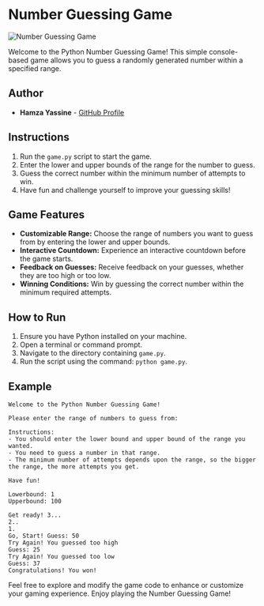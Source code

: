 # Number Guessing Game

![Number Guessing Game](https://img.shields.io/badge/Language-Python-brightgreen)

Welcome to the Python Number Guessing Game! This simple console-based game allows you to guess a randomly generated number within a specified range.

## Author

- **Hamza Yassine** - [GitHub Profile](https://github.com/doncarbon)

## Instructions

1. Run the `game.py` script to start the game.
2. Enter the lower and upper bounds of the range for the number to guess.
3. Guess the correct number within the minimum number of attempts to win.
4. Have fun and challenge yourself to improve your guessing skills!

## Game Features

- **Customizable Range:** Choose the range of numbers you want to guess from by entering the lower and upper bounds.
- **Interactive Countdown:** Experience an interactive countdown before the game starts.
- **Feedback on Guesses:** Receive feedback on your guesses, whether they are too high or too low.
- **Winning Conditions:** Win by guessing the correct number within the minimum required attempts.

## How to Run

1. Ensure you have Python installed on your machine.
2. Open a terminal or command prompt.
3. Navigate to the directory containing `game.py`.
4. Run the script using the command: `python game.py`.

## Example

```
Welcome to the Python Number Guessing Game!

Please enter the range of numbers to guess from:

Instructions:
- You should enter the lower bound and upper bound of the range you wanted.
- You need to guess a number in that range.
- The minimum number of attempts depends upon the range, so the bigger the range, the more attempts you get.

Have fun!

Lowerbound: 1
Upperbound: 100

Get ready! 3...
2..
1.
Go, Start! Guess: 50
Try Again! You guessed too high
Guess: 25
Try Again! You guessed too low
Guess: 37
Congratulations! You won!
```

Feel free to explore and modify the game code to enhance or customize your gaming experience. Enjoy playing the Number Guessing Game!
